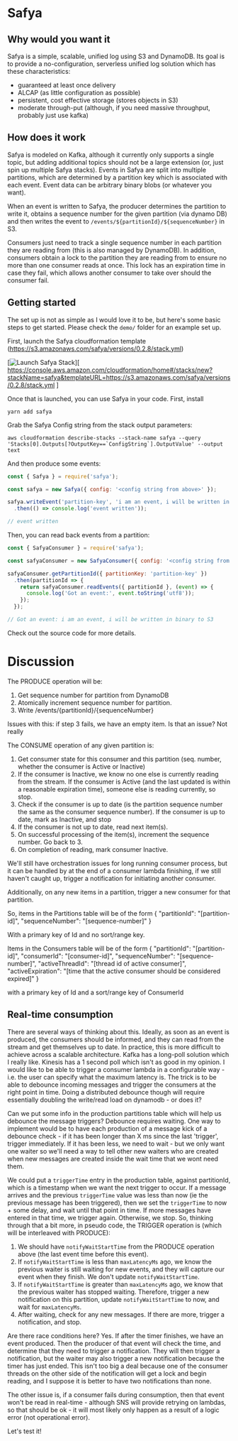 # Safya

## Why would you want it

Safya is a simple, scalable, unified log using S3 and DynamoDB. Its goal is to provide a no-configuration, serverless unified log solution which has these characteristics:

  - guaranteed at least once delivery
  - ALCAP (as little configuration as possible)
  - persistent, cost effective storage (stores objects in S3)
  - moderate through-put (although, if you need massive throughput, probably just use kafka)

## How does it work

Safya is modeled on Kafka, although it currently only supports a single topic, but adding additional topics should not be a large extension (or, just spin up multiple Safya stacks). Events in Safya are split into multiple partitions, which are determined by a partition key which is associated with each event. Event data can be arbitrary binary blobs (or whatever you want).

When an event is written to Safya, the producer determines the partition to write it, obtains a sequence number for the given partition (via dynamo DB) and then writes the event to `/events/${partitionId}/${sequenceNumber}` in S3.

Consumers just need to track a single sequence number in each partition they are reading from (this is also managed by DynamoDB). In addition, consumers obtain a lock to the partition they are reading from to ensure no more than one consumer reads at once. This lock has an expiration time in case they fail, which allows another consumer to take over should the consumer fail.

## Getting started

The set up is not as simple as I would love it to be, but here's some basic steps to get started. Please check the `demo/` folder for an example set up.

First, launch the Safya cloudformation template (https://s3.amazonaws.com/safya/versions/0.2.8/stack.yml)

[![Launch Safya Stack](https://s3.amazonaws.com/cloudformation-examples/cloudformation-launch-stack.png)][ https://console.aws.amazon.com/cloudformation/home#/stacks/new?stackName=safya&templateURL=https://s3.amazonaws.com/safya/versions/0.2.8/stack.yml ]

Once that is launched, you can use Safya in your code. First, install

```shell
yarn add safya
```

Grab the Safya Config string from the stack output parameters:

```shell
aws cloudformation describe-stacks --stack-name safya --query 'Stacks[0].Outputs[?OutputKey==`ConfigString`].OutputValue' --output text
```

And then produce some events:

```javascript
const { Safya } = require('safya');

const safya = new Safya({ config: '<config string from above>' });

safya.writeEvent('partition-key', 'i am an event, i will be written in binary to s3')
  .then(() => console.log('event written'));

// event written
```

Then, you can read back events from a partition:

```javascript
const { SafyaConsumer } = require('safya');

const safyaConsumer = new SafyaConsumer({ config: '<config string from above>' });

safyaConsumer.getPartitionId({ partitionKey: 'partition-key' })
  .then(partitionId => {
    return safyaConsumer.readEvents({ partitionId }, (event) => {
      console.log('Got an event:', event.toString('utf8'));
    });
  });

// Got an event: i am an event, i will be written in binary to S3
```

Check out the source code for more details.


# Discussion

The PRODUCE operation will be:

1. Get sequence number for partition from DynamoDB
2. Atomically increment sequence number for partition.
3. Write /events/{partitionId}/{sequenceNumber}

Issues with this: if step 3 fails, we have an empty item. Is that an issue? Not really

The CONSUME operation of any given partition is:

1. Get consumer state for this consumer and this partition (seq. number, whether the consumer is Active or Inactive)
2. If the consumer is Inactive, we know no one else is currently reading from the stream. If the consumer is Active (and the last updated is within a reasonable expiration time), someone else is reading currently, so stop.
3. Check if the consumer is up to date (is the partition sequence number the same as the consumer sequence number). If the consumer is up to date, mark as Inactive, and stop
4. If the consumer is not up to date, read next item(s).
5. On successful processing of the item(s), increment the sequence number. Go back to 3.
6. On completion of reading, mark consumer Inactive.

We'll still have orchestration issues for long running consumer process, but it can be handled by at the end of a consumer lambda finishing, if we still haven't caught up, trigger a notification for initiating another consumer.

Additionally, on any new items in a partition, trigger a new consumer for that partition.

So, items in the Partitions table will be of the form
{
  "partitionId": "[partition-id]",
  "sequenceNumber": "[sequence-number]"
}

With a primary key of Id and no sort/range key.

Items in the Consumers table will be of the form
{
  "partitionId": "[partition-id]",
  "consumerId": "[consumer-id]",
  "sequenceNumber": "[sequence-number]",
  "activeThreadId": "[thread id of active consumer]",
  "activeExpiration": "[time that the active consumer should be considered expired]"
}

with a primary key of Id and a sort/range key of ConsumerId

## Real-time consumption

There are several ways of thinking about this. Ideally, as soon as an event is produced, the consumers should be informed, and they can read from the stream and get themselves up to date. In practice, this is more difficult to achieve across a scalable architecture. Kafka has a long-poll solution which I really like. Kinesis has a 1 second poll which isn't as good in my opinion. I would like to be able to trigger a consumer lambda in a configurable way - i.e. the user can specify what the maximum latency is. The trick is to be able to debounce incoming messages and trigger the consumers at the right point in time. Doing a distributed debounce though will require essentially doubling the write/read load on dynamodb - or does it?

Can we put some info in the production partitions table which will help us debounce the message triggers? Debounce requires waiting. One way to implement would be to have each production of a message kick of a debounce check - if it has been longer than X ms since the last 'trigger', trigger immediately. If it has been less, we need to wait - but we only want one waiter so we'll need a way to tell other new waiters who are created when new messages are created inside the wait time that we wont need them.

We could put a `triggerTime` entry in the production table, against partitionId, which is a timestamp when we want the next trigger to occur. If a message arrives and the previous `triggerTime` value was less than now (ie the previous message has been triggered), then we set the `triggerTime` to now + some delay, and wait until that point in time. If more messages have entered in that time, we trigger again. Otherwise, we stop. So, thinking through that a bit more, in pseudo code, the TRIGGER operation is (which will be interleaved with PRODUCE):

1. We should have `notifyWaitStartTime` from the PRODUCE operation above (the last event time before this event).
2. If `notifyWaitStartTime` is less than `maxLatencyMs` ago, we know the previous waiter is still waiting for new events, and they will capture our event when they finish. We don't update `notifyWaitStartTime`.
3. If `notifyWaitStartTime` is greater than `maxLatencyMs` ago, we know that the previous waiter has stopped waiting. Therefore, trigger a new notification on this partition, update `notifyWaitStartTime` to now, and wait for `maxLatencyMs`.
4. After waiting, check for any new messages. If there are more, trigger a notification, and stop.

Are there race conditions here? Yes. If after the timer finishes, we have an event produced. Then the producer of that event will check the time, and determine that they need to trigger a notification. They will then trigger a notification, but the waiter may also trigger a new notification because the timer has just ended. This isn't too big a deal because one of the consumer threads on the other side of the notification will get a lock and begin reading, and I suppose it is better to have two notifications than none.

The other issue is, if a consumer fails during consumption, then that event won't be read in real-time - although SNS will provide retrying on lambdas, so that should be ok - it will most likely only happen as a result of a logic error (not operational error).

Let's test it!

